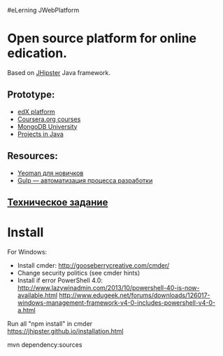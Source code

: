 #eLerning JWebPlatform

Open source platform for online edication.
==================
Based on <a href="https://jhipster.github.io/">JHipster</a> Java framework.

Prototype:
--------

-  <a href="https://courses.edx.org/courses/edX/DemoX.1/2014/">edX platform</a>
-  <a href="https://www.coursera.org/course/reactive">Coursera.org courses</a>
-  <a href="https://university.mongodb.com/courses/M101J/about">MongoDB University</a>
-  <a href="https://www.udemy.com/learn-java-by-building-projects/?dtcode=34raEQp2OfBp">Projects in Java</a>

Resources:
-------
-  <a href="http://habrahabr.ru/post/246349/">Yeoman для новичков</a>
-  <a href="http://codemotion.ru/gulp-avtomatizaciya-processa-razrabotki-1427.html">Gulp — автоматизация процесса разработки</a>

<a href="spec.md">Техническое задание</a>
-----------

Install
========
For Windows:
-  Install cmder: http://gooseberrycreative.com/cmder/
-  Change security politics (see cmder hints)
-  Install if error PowerShell 4.0: 
   http://www.lazywinadmin.com/2013/10/powershell-40-is-now-available.html
   http://www.edugeek.net/forums/downloads/126017-windows-management-framework-v4-0-includes-powershell-v4-0-a.html
    
Run all "npm install" in cmder    
https://jhipster.github.io/installation.html

mvn dependency:sources
